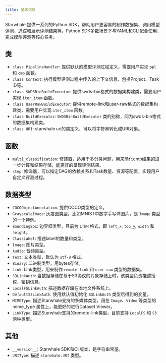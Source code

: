 ```yaml
---
title: 基本信息
---
```


Starwhale 提供一系列的Python SDK，帮助用户更容易的制作数据集、调用模型评测、追踪和展示评测结果等。Python SDK多数场景下与YAML和CLI配合使用，完成模型评测等核心任务。

## 类

- `class PipelineHandler`: 提供默认的模型评测过程定义，需要用户实现 `ppl` 和 `cmp` 函数。
- `class Context`: 执行模型评测过程中传入的上下文信息，包括Project、Task ID等。
- `class SWDSBinBuildExecutor`: 提供swds-bin格式的数据集构建类，需要用户实现 `iter_item` 函数。
- `class UserRawBuildExecutor`: 提供remote-link和user-raw格式的数据集构建类，需要用户实现 `iter_item` 函数。
- `class BuildExecutor`: `SWDSBinBuildExecutor` 类的别称，同为swds-bin格式的数据集构建类。
- `class URI`: starwhale uri的类定义，可以将字符串转化成URI对象。

## 函数

- `multi_classification`: 修饰器，适用于多分类问题，用来简化cmp结果的进一步计算和结果存储，能更好的呈现评测结果。
- `step`: 修饰器，可以指定DAG的依赖关系和Task数量、资源等配置，实现用户自定义评测过程。

## 数据类型

- `COCOObjectAnnotation`: 提供COCO类型的定义。
- `GrayscaleImage`: 灰度图类型，比如MNIST中数字手写体图片，是 `Image` 类型的一个特例。
- `BoundingBox`: 边界框类型，目前为 `LTWH` 格式，即 `left_x`, `top_y`, `width` 和 `height`。
- `ClassLabel`: 描述label的数量和类型。
- `Image`: 图片类型。
- `Audio`: 音频类型。
- `Text`: 文本类型，默认为 `utf-8` 格式。
- `Binary`: 二进制类型，用bytes存储。
- `Link`: Link类型，用来制作 `remote-link` 和 `user-raw` 类型的数据集。
- `S3LinkAuth`: 当数据存储在基于S3协议的对象存储上时，该类型负责描述授权、密钥信息。
- `LocalFSLinkAuth`: 描述数据存储在本地文件系统上。
- `DefaultS3LinkAuth`: 使用默认值初始化 `S3LinkAuth` 类型后得到的变量。
- `MIMEType`: 描述Starwhale支持的多媒体类型，用在 `Image`、`Video` 等类型的mime_type 属性上，能更好的进行Dataset Viewer。
- `LinkType`: 描述Starwhale支持的remote-link类型，目前支持 `LocalFS` 和 `S3` 两种类型。

## 其他

- `__version__`: Starwhale SDK和Cli版本，是字符串常量。
- `URIType`: 描述 `starwhale.URI` 类型。
